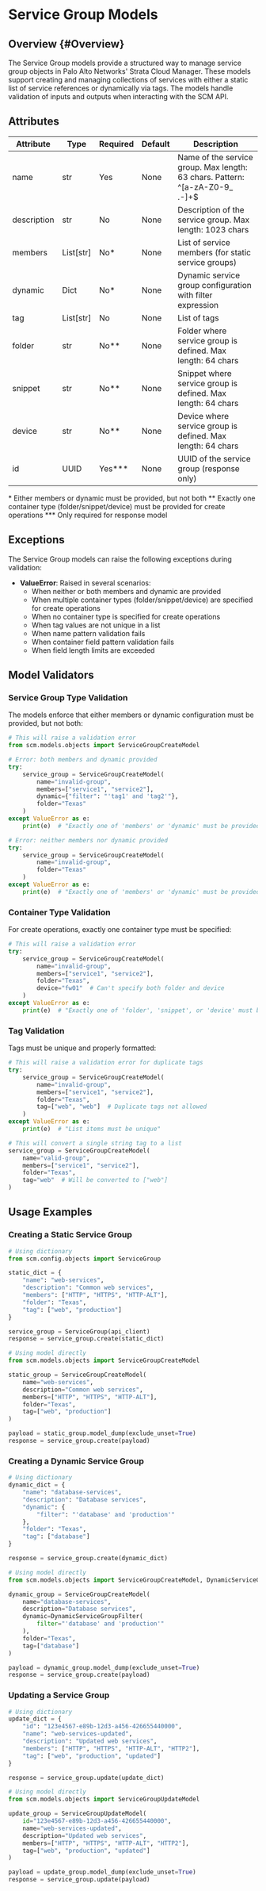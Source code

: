 # Service Group Models

## Overview {#Overview}

The Service Group models provide a structured way to manage service group objects in Palo Alto Networks' Strata Cloud Manager.
These models support creating and managing collections of services with either a static list of service references or
dynamically via tags. The models handle validation of inputs and outputs when interacting with the SCM API.

## Attributes

| Attribute    | Type      | Required | Default | Description                                                                       |
|--------------|-----------|----------|---------|-----------------------------------------------------------------------------------|
| name         | str       | Yes      | None    | Name of the service group. Max length: 63 chars. Pattern: ^[a-zA-Z0-9_ \.-]+$     |
| description  | str       | No       | None    | Description of the service group. Max length: 1023 chars                          |
| members      | List[str] | No*      | None    | List of service members (for static service groups)                               |
| dynamic      | Dict      | No*      | None    | Dynamic service group configuration with filter expression                         |
| tag          | List[str] | No       | None    | List of tags                                                                       |
| folder       | str       | No**     | None    | Folder where service group is defined. Max length: 64 chars                        |
| snippet      | str       | No**     | None    | Snippet where service group is defined. Max length: 64 chars                       |
| device       | str       | No**     | None    | Device where service group is defined. Max length: 64 chars                        |
| id           | UUID      | Yes***   | None    | UUID of the service group (response only)                                         |

\* Either members or dynamic must be provided, but not both
\** Exactly one container type (folder/snippet/device) must be provided for create operations
\*** Only required for response model

## Exceptions

The Service Group models can raise the following exceptions during validation:

- **ValueError**: Raised in several scenarios:
    - When neither or both members and dynamic are provided
    - When multiple container types (folder/snippet/device) are specified for create operations
    - When no container type is specified for create operations
    - When tag values are not unique in a list
    - When name pattern validation fails
    - When container field pattern validation fails
    - When field length limits are exceeded

## Model Validators

### Service Group Type Validation

The models enforce that either members or dynamic configuration must be provided, but not both:

```python
# This will raise a validation error
from scm.models.objects import ServiceGroupCreateModel

# Error: both members and dynamic provided
try:
    service_group = ServiceGroupCreateModel(
        name="invalid-group",
        members=["service1", "service2"],
        dynamic={"filter": "'tag1' and 'tag2'"},
        folder="Texas"
    )
except ValueError as e:
    print(e)  # "Exactly one of 'members' or 'dynamic' must be provided."

# Error: neither members nor dynamic provided
try:
    service_group = ServiceGroupCreateModel(
        name="invalid-group",
        folder="Texas"
    )
except ValueError as e:
    print(e)  # "Exactly one of 'members' or 'dynamic' must be provided."
```

### Container Type Validation

For create operations, exactly one container type must be specified:

```python
# This will raise a validation error
try:
    service_group = ServiceGroupCreateModel(
        name="invalid-group",
        members=["service1", "service2"],
        folder="Texas",
        device="fw01"  # Can't specify both folder and device
    )
except ValueError as e:
    print(e)  # "Exactly one of 'folder', 'snippet', or 'device' must be provided."
```

### Tag Validation

Tags must be unique and properly formatted:

```python
# This will raise a validation error for duplicate tags
try:
    service_group = ServiceGroupCreateModel(
        name="invalid-group",
        members=["service1", "service2"],
        folder="Texas",
        tag=["web", "web"]  # Duplicate tags not allowed
    )
except ValueError as e:
    print(e)  # "List items must be unique"

# This will convert a single string tag to a list
service_group = ServiceGroupCreateModel(
    name="valid-group",
    members=["service1", "service2"],
    folder="Texas",
    tag="web"  # Will be converted to ["web"]
)
```

## Usage Examples

### Creating a Static Service Group

```python
# Using dictionary
from scm.config.objects import ServiceGroup

static_dict = {
    "name": "web-services",
    "description": "Common web services",
    "members": ["HTTP", "HTTPS", "HTTP-ALT"],
    "folder": "Texas",
    "tag": ["web", "production"]
}

service_group = ServiceGroup(api_client)
response = service_group.create(static_dict)

# Using model directly
from scm.models.objects import ServiceGroupCreateModel

static_group = ServiceGroupCreateModel(
    name="web-services",
    description="Common web services",
    members=["HTTP", "HTTPS", "HTTP-ALT"],
    folder="Texas",
    tag=["web", "production"]
)

payload = static_group.model_dump(exclude_unset=True)
response = service_group.create(payload)
```

### Creating a Dynamic Service Group

```python
# Using dictionary
dynamic_dict = {
    "name": "database-services",
    "description": "Database services",
    "dynamic": {
        "filter": "'database' and 'production'"
    },
    "folder": "Texas",
    "tag": ["database"]
}

response = service_group.create(dynamic_dict)

# Using model directly
from scm.models.objects import ServiceGroupCreateModel, DynamicServiceGroupFilter

dynamic_group = ServiceGroupCreateModel(
    name="database-services",
    description="Database services",
    dynamic=DynamicServiceGroupFilter(
        filter="'database' and 'production'"
    ),
    folder="Texas",
    tag=["database"]
)

payload = dynamic_group.model_dump(exclude_unset=True)
response = service_group.create(payload)
```

### Updating a Service Group

```python
# Using dictionary
update_dict = {
    "id": "123e4567-e89b-12d3-a456-426655440000",
    "name": "web-services-updated",
    "description": "Updated web services",
    "members": ["HTTP", "HTTPS", "HTTP-ALT", "HTTP2"],
    "tag": ["web", "production", "updated"]
}

response = service_group.update(update_dict)

# Using model directly
from scm.models.objects import ServiceGroupUpdateModel

update_group = ServiceGroupUpdateModel(
    id="123e4567-e89b-12d3-a456-426655440000",
    name="web-services-updated",
    description="Updated web services",
    members=["HTTP", "HTTPS", "HTTP-ALT", "HTTP2"],
    tag=["web", "production", "updated"]
)

payload = update_group.model_dump(exclude_unset=True)
response = service_group.update(payload)
```
